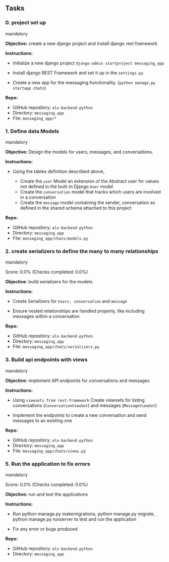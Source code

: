 ## Tasks

### 0\. project set up

mandatory


**Objective:** create a new django project and install django rest framework

**Instructions:**

- Initialize a new django project `django-admin startproject messaging_app`
    
- Install django REST Framework and set it up in the `settings.py`
    
- Create a new app for the messaging functionality. (`python manage.py startapp chats`)
    

**Repo:**

- GitHub repository: `alx-backend-python`
- Directory: `messaging_app`
- File: `messaging_app/*`





### 1\. Define data Models

mandatory

**Objective:** Design the models for users, messages, and conversations.

**Instructions:**

- Using the tables definition described above,
    
    - Create the `user` Model an extension of the Abstract user for values not defined in the built-in Django `User` model
    - Create the `conversation` model that tracks which users are involved in a conversation
    - Create the `message` model containing the sender, conversation as defined in the shared schema attached to this project

**Repo:**

- GitHub repository: `alx-backend-python`
- Directory: `messaging_app`
- File: `messaging_app/chats/models.py`


### 2\. create serializers to define the many to many relationships

mandatory

Score: 0.0% (Checks completed: 0.0%)

**Objective**: build serializers for the models

**Instructions:**

- Create Serializers for `Users, conversation` and `message`
    
- Ensure nested relationships are handled properly, like including messages within a conversation
    

**Repo:**

- GitHub repository: `alx-backend-python`
- Directory: `messaging_app`
- File: `messaging_app/chats/serializers.py`





### 3\. Build api endpoints with views

mandatory

**Objective:** implement API endpoints for conversations and messages

**Instructions:**

- Using `viewsets from rest-framework` Create viewsets for listing conversations (`ConversationViewSet`) and messages (`MessageViewSet`)
    
- Implement the endpoints to create a new conversation and send messages to an existing one
    

**Repo:**

- GitHub repository: `alx-backend-python`
- Directory: `messaging_app`
- File: `messaging_app/chats/views.py`




### 5\. Run the application to fix errors

mandatory

Score: 0.0% (Checks completed: 0.0%)

**Objective:** run and test the applications

**Instructions:**

- Run python manage.py makemigrations, python manage.py migrate, python manage.py runserver to test and run the application
    
- Fix any error or bugs produced
    

**Repo:**

- GitHub repository: `alx-backend-python`
- Directory: `messaging_app`
